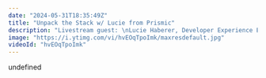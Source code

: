 ```yaml
---
date: "2024-05-31T18:35:49Z"
title: "Unpack the Stack w/ Lucie from Prismic"
description: "Livestream guest: \nLucie Haberer, Developer Experience Engineer, Prismic\nhttps://twitter.com/li_hbr\nhttps://twitter.com/prismicio\n\nLivestream Host: Tim Benniks \nhttps://twitter.com/timbenniks\nhttps://www.linkedin.com/in/timbenniks/\n\nJoin us on Discord at https://uniform.to/discord\n\nFollow us on:\nFacebook: https://www.facebook.com/people/Uniform/\nTwitter: https://twitter.com/UniformDev \nLinkedIn: https://www.linkedin.com/company/uniformdev \nInstagram: https://www.instagram.com/uniform.dev/"
image: "https://i.ytimg.com/vi/hvEOqTpoImk/maxresdefault.jpg"
videoId: "hvEOqTpoImk"
---
```


undefined